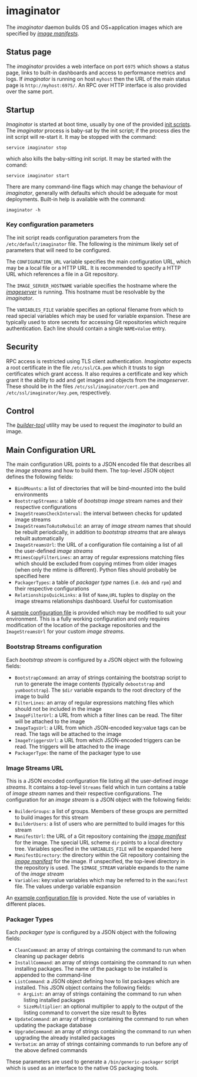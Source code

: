 # imaginator
The *imaginator* daemon builds OS and OS+application images which are specified
by *[image manifests](../../user-guide/image-manifest.md)*.

## Status page
The *imaginator* provides a web interface on port `6975` which shows a status
page, links to built-in dashboards and access to performance metrics and logs.
If *imaginator* is running on host `myhost` then the URL of the main status page
is `http://myhost:6975/`. An RPC over HTTP interface is also provided over the
same port.


## Startup
*Imaginator* is started at boot time, usually by one of the provided
[init scripts](../../init.d/). The *imaginator* process is baby-sat by the init
script; if the process dies the init script will re-start it. It may be stopped
with the command:

```
service imaginator stop
```

which also kills the baby-sitting init script. It may be started with the
comand:

```
service imaginator start
```

There are many command-line flags which may change the behaviour of
*imaginator*, generally with defaults which should be adequate for most
deployments. Built-in help is available with the command:

```
imaginator -h
```

### Key configuration parameters
The init script reads configuration parameters from the
`/etc/default/imaginator` file. The following is the minimum likely set of
parameters that will need to be configured.

The `CONFIGURATION_URL` variable specifies the main configuration URL, which may
be a local file or a HTTP URL. It is recommended to specify a HTTP URL which
references a file in a Git repository.

The `IMAGE_SERVER_HOSTNAME` variable specifies the hostname where the
*[imageserver](../imageserver/README.md)* is running. This hostname must be
resolvable by the *imaginator*.

The `VARIABLES_FILE` variable specifies an optional filename from which to read
special variables which may be used for variable expansion. These are typically
used to store secrets for accessing Git repositories which require
authentication. Each line should contain a single `NAME=Value` entry.

## Security
RPC access is restricted using TLS client authentication. *Imaginator* expects
a root certificate in the file `/etc/ssl/CA.pem` which it trusts to sign
certificates which grant access. It also requires a certificate and key which
grant it the ability to add and get images and objects from the *imageserver*.
These should be in the files `/etc/ssl/imaginator/cert.pem` and
`/etc/ssl/imaginator/key.pem`, respectively.

## Control
The *[builder-tool](../builder-tool/README.md)* utility may be used to request
the *imaginator* to build an image.

## Main Configuration URL
The main configuration URL points to a JSON encoded file that describes all the
*image streams* and how to build them. The top-level JSON object defines the
following fields:
- `BindMounts`: a list of directories that will be bind-mounted into the build
                environments
- `BootstrapStreams`: a table of *bootstrap image* stream names and their
  		      respective configurations
- `ImageStreamsCheckInterval`: the interval between checks for updated image
                               streams
- `ImageStreamsToAutoRebuild`: an array of *image stream* names that should be
  			       rebuilt periodically, in addition to *bootstrap
			       streams* that are always rebuilt automatically
- `ImageStreamsUrl`: the URL of a configuration file containing a list of all
  		     the user-defined *image streams*
- `MtimesCopyFilterLines`: an array of regular expressions matching files which
                           should be excluded from copying mtimes from older
			   images (when only the mtime is different). Python
			   files should probably be specified here
- `PackagerTypes`: a table of *packager type* names (i.e. `deb` and `rpm`) and
  		   their respective configurations
- `RelationshipsQuickLinks`: a list of `Name`,`URL` tuples to display on the
                             image streams relationships dashboard. Useful for
			     customisation

A [sample configuration file](conf.json) is provided which may be modified to
suit your environment. This is a fully working configuration and only requires
modification of the location of the package repositories and the
`ImageStreamsUrl` for your custom *image streams*.

### Bootstrap Streams configuration
Each *bootstrap stream* is configured by a JSON object with the following
fields:
- `BootstrapCommand`: an array of strings containing the bootstrap script to run
  		      to generate the image contents (typically `debootstrap`
		      and `yumbootstrap`). The `$dir` variable expands to the
		      root directory of the image to build
- `FilterLines`: an array of regular expressions matching files which should not
  		 be included in the image
- `ImageFilterUrl`: a URL from which a filter lines can be read. The filter will
                    be attached to the image
- `ImageTagsUrl`: a URL from which JSON-encoded key:value tags can be read. The
                  tags will be attached to the image
- `ImageTriggersUrl`: a URL from which JSON-encoded triggers can be read. The
                      triggers will be attached to the image
- `PackagerType`: the name of the packager type to use

### Image Streams URL
This is a JSON encoded configuration file listing all the user-defined *image
streams*. It contains a top-level `Streams` field which in turn contains a table
of *image stream* names and their respective configurations. The configuration
for an *image stream* is a JSON object with the following fields:
- `BuilderGroups`: a list of groups. Members of these groups are permitted to
                   build images for this stream
- `BuilderUsers`: a list of users who are permitted to build images for this
                  stream
- `ManifestUrl`: the URL of a Git repository containing the
  		 *[image manifest](../../user-guide/image-manifest.md)* for the
		 image. The special URL scheme `dir` points to a local directory
		 tree. Variables specified in the `VARIABLES_FILE` will be
		 expanded here
- `ManifestDirectory`: the directory within the Git repository containing the
  		 *[image manifest](../../user-guide/image-manifest.md)* for the
		 image. If unspecified, the top-level directory in the
		 repository is used. The `$IMAGE_STREAM` variable expands to the
		 name of the *image stream*
- `Variables`: key:value variables which may be referred to in the `manifest`
               file. The values undergo variable expansion

An [example configuration file](streams.json) is provided. Note the use of
variables in different places.

### Packager Types
Each *packager type* is configured by a JSON object with the following fields:
- `CleanCommand`: an array of strings containing the command to run when
  		  cleaning up packager debris
- `InstallCommand`: an array of strings containing the command to run when
  		    installing packages. The name of the package to be installed
		    is appended to the command-line
- `ListCommand`: a JSON object defining how to list packages which are
  		 installed. This JSON object contains the following fields:
  - `ArgList`: an array of strings containing the command to run when listing
    	       installed packages
  - `SizeMultiplier`: an optional multiplier to apply to the output of the
    		      listing command to convert the size result to Bytes
- `UpdateCommand`: an array of strings containing the command to run when
  		   updating the package database
- `UpgradeCommand`: an array of strings containing the command to run when
  		    upgrading the already installed packages
- `Verbatim`: an array of strings containing commands to run before any of the
  	      above defined commands

These parameters are used to generate a `/bin/generic-packager` script which is
used as an interface to the native OS packaging tools.
